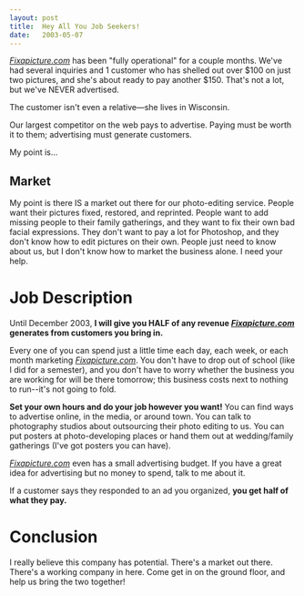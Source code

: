 ```yaml
---
layout:	post
title:	Hey All You Job Seekers!
date:	2003-05-07
---
```


_[Fixapicture.com](http://fixapicture.com/)_ has been "fully operational" for a couple months. We've had several inquiries and 1 customer who has shelled out over $100 on just two pictures, and she's about ready to pay another $150. That's not a lot, but we've NEVER advertised.

The customer isn't even a relative—she lives in Wisconsin.

Our largest competitor on the web pays to advertise. Paying must be worth it to them; advertising must generate customers.

My point is...

## Market

My point is there IS a market out there for our photo-editing service. People want their pictures fixed, restored, and reprinted. People want to add missing people to their family gatherings, and they want to fix their own bad facial expressions. They don't want to pay a lot for Photoshop, and they don't know how to edit pictures on their own.
People just need to know about us, but I don't know how to market the business alone. I need your help.

# Job Description

Until December 2003, __I will give you HALF of any revenue _[Fixapicture.com](http://fixapicture.com/)_ generates from customers you bring in.__

Every one of you can spend just a little time each day, each week, or each month marketing _[Fixapicture.com](http://fixapicture.com/)_. You don't have to drop out of school (like I did for a semester), and you don't have to worry whether the business you are working for will be there tomorrow; this business costs next to nothing to run--it's not going to fold.

__Set your own hours and do your job however you want!__ You can find ways to advertise online, in the media, or around town. You can talk to photography studios about outsourcing their photo editing to us. You can put posters at photo-developing places or hand them out at wedding/family gatherings (I've got posters you can have).

_[Fixapicture.com](http://fixapicture.com/)_ even has a small advertising budget. If you have a great idea for advertising but no money to spend, talk to me about it.

If a customer says they responded to an ad you organized, __you get half of what they pay.__

# Conclusion

I really believe this company has potential. There's a market out there. There's a working company in here. Come get in on the ground floor, and help us bring the two together!